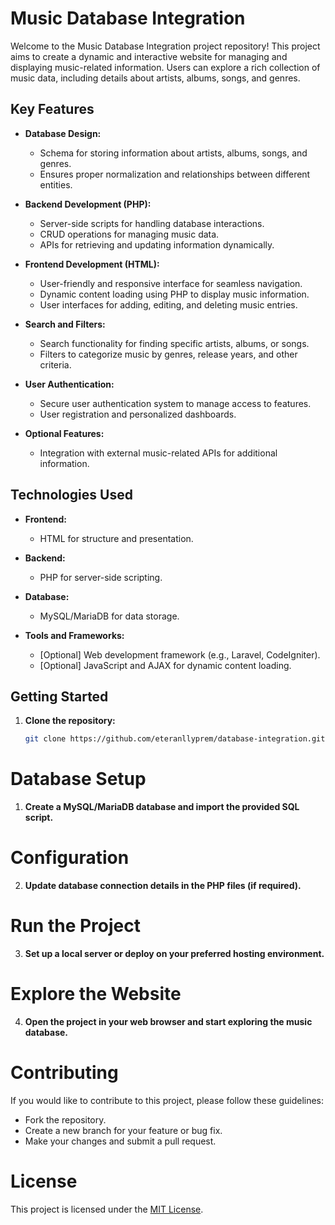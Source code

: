 # Music Database Integration

Welcome to the Music Database Integration project repository! This project aims to create a dynamic and interactive website for managing and displaying music-related information. Users can explore a rich collection of music data, including details about artists, albums, songs, and genres.

## Key Features

- **Database Design:**
  - Schema for storing information about artists, albums, songs, and genres.
  - Ensures proper normalization and relationships between different entities.

- **Backend Development (PHP):**
  - Server-side scripts for handling database interactions.
  - CRUD operations for managing music data.
  - APIs for retrieving and updating information dynamically.

- **Frontend Development (HTML):**
  - User-friendly and responsive interface for seamless navigation.
  - Dynamic content loading using PHP to display music information.
  - User interfaces for adding, editing, and deleting music entries.

- **Search and Filters:**
  - Search functionality for finding specific artists, albums, or songs.
  - Filters to categorize music by genres, release years, and other criteria.

- **User Authentication:**
  - Secure user authentication system to manage access to features.
  - User registration and personalized dashboards.

- **Optional Features:**
  - Integration with external music-related APIs for additional information.

## Technologies Used

- **Frontend:**
  - HTML for structure and presentation.

- **Backend:**
  - PHP for server-side scripting.

- **Database:**
  - MySQL/MariaDB for data storage.

- **Tools and Frameworks:**
  - [Optional] Web development framework (e.g., Laravel, CodeIgniter).
  - [Optional] JavaScript and AJAX for dynamic content loading.

## Getting Started

1. **Clone the repository:**
   ```bash
   git clone https://github.com/eteranllyprem/database-integration.git
# Database Setup

1. **Create a MySQL/MariaDB database and import the provided SQL script.**

# Configuration

2. **Update database connection details in the PHP files (if required).**

# Run the Project

3. **Set up a local server or deploy on your preferred hosting environment.**

# Explore the Website

4. **Open the project in your web browser and start exploring the music database.**

# Contributing

If you would like to contribute to this project, please follow these guidelines:

- Fork the repository.
- Create a new branch for your feature or bug fix.
- Make your changes and submit a pull request.

# License

This project is licensed under the [MIT License](LICENSE.md).
